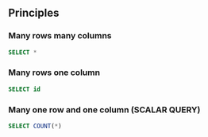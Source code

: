 ## Principles

### Many rows many columns
```sql
SELECT *
````

### Many rows one column
```sql
SELECT id
```

### Many one row and one column (SCALAR QUERY)
```sql
SELECT COUNT(*)
```

